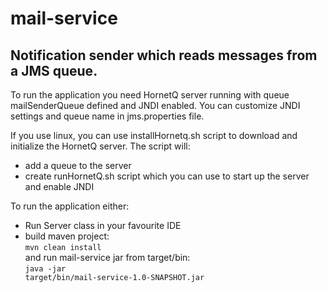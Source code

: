 mail-service
============

Notification sender which reads messages from a JMS queue.
------------

To run the application you need HornetQ server running with queue mailSenderQueue defined and JNDI enabled.
You can customize JNDI settings and queue name in jms.properties file.

If you use linux, you can use installHornetq.sh script to download and initialize the HornetQ server.
The script will:
 - add a queue to the server
 - create runHornetQ.sh script which you can use to start up the server and enable JNDI


To run the application either:
 - Run Server class in your favourite IDE
 - build maven project:<br/>
    <code>mvn clean install</code><br/>
   and run mail-service jar from target/bin:<br/>
    <code>java -jar target/bin/mail-service-1.0-SNAPSHOT.jar</code>
